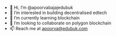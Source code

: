 - 👋 Hi, I’m @apoorvabajajedubuk
- 👀 I’m interested in building decentralised edtech
- 🌱 I’m currently learning blockchain
- 💞️ I’m looking to collaborate on polygon blockchain
- 📫 Reach me at apoorva@edubuk.com

<!---
apoorvabajajedubuk/apoorvabajajedubuk is a ✨ special ✨ repository because its `README.md` (this file) appears on your GitHub profile.
You can click the Preview link to take a look at your changes.
--->
